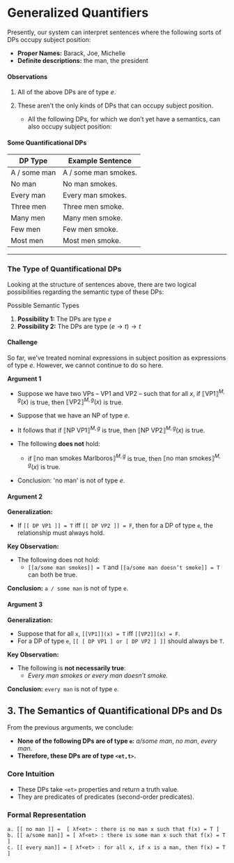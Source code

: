 # Generalized Quantifiers

Presently, our system can interpret sentences where the following sorts of DPs occupy subject position:

- **Proper Names:** Barack, Joe, Michelle  
- **Definite descriptions:** the man, the president  

#### Observations

1. All of the above DPs are of type $e$.
2. These aren’t the only kinds of DPs that can occupy subject position.
    
   - All the following DPs, for which we don’t yet have a semantics, can also occupy subject position:

#### Some Quantificational DPs

| DP Type  | Example Sentence |
|----------|-----------------|
| A / some man | A / some man smokes. |
| No man | No man smokes. |
| Every man | Every man smokes. |
| Three men | Three men smoke. |
| Many men | Many men smoke. |
| Few men | Few men smoke. |
| Most men | Most men smoke. |

--- 

### The Type of Quantificational DPs

Looking at the structure of sentences above, there are two logical possibilities regarding the semantic type of these DPs:



Possible Semantic Types

1. **Possibility 1:** The DPs are type $e$  
2. **Possibility 2:** The DPs are type $(e \rightarrow t) \rightarrow t$  

#### Challenge

So far, we’ve treated nominal expressions in subject position as expressions of type $e$. However, we cannot continue to do so here.   

**Argument 1**
 
- Suppose we have two VPs – VP1 and VP2 – such that for all $x$, if $⟦\text{VP1}⟧^{M,g} (x)$ is true, then $⟦\text{VP2}⟧^{M,g} (x)$ is true.   
- Suppose that we have an NP of type $e$.  
- It follows that if $⟦\text{NP VP1}⟧^{M,g}$ is true, then $⟦\text{NP VP2}⟧^{M,g} (x)$ is true.  
- The following **does not** hold:
  
  - if $⟦\text{no man smokes Marlboros}⟧^{M,g}$ is true, then $⟦\text{no man smokes}⟧^{M,g} (x)$ is true.  

- Conclusion: 'no man' is not of type $e$.  

#### **Argument 2**

**Generalization:**  
- If `[[ DP VP1 ]] = T` iff `[[ DP VP2 ]] = F`, then for a DP of type `e`, the relationship must always hold.  

**Key Observation:**  
- The following does not hold:  
  - `[[a/some man smokes]] = T` and `[[a/some man doesn’t smoke]] = T` can both be true.  

**Conclusion:** `a / some man` is not of type `e`.  

#### **Argument 3**

**Generalization:**  
- Suppose that for all `x`, `[[VP1]](x) = T` iff `[[VP2]](x) = F`.  
- For a DP of type `e`, `[[ [ DP VP1 ] or [ DP VP2 ] ]]` should always be `T`.  

**Key Observation:**  
- The following is **not necessarily true**:  
  - *Every man smokes or every man doesn’t smoke.*  

**Conclusion:** `every man` is not of type `e`.  

## 3. The Semantics of Quantificational DPs and Ds

From the previous arguments, we conclude:

- **None of the following DPs are of type `e`:** *a/some man*, *no man*, *every man*.  
- **Therefore, these DPs are of type `<et,t>`.**  

### **Core Intuition**

- These DPs take `<et>` properties and return a truth value.
- They are predicates of predicates (second-order predicates).  

### **Formal Representation**

```lambda
a. [[ no man ]] =  [ λf<et> : there is no man x such that f(x) = T ]
b. [[ a/some man]] = [ λf<et> : there is some man x such that f(x) = T ]
c. [[ every man]] = [ λf<et> : for all x, if x is a man, then f(x) = T ]


